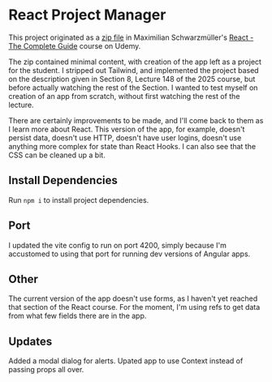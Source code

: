 # React Project Manager

This project originated as a [zip file](https://github.com/academind/react-complete-guide-course-resources/tree/main/attachments/09%20Practice%20Project%20-%20Project%20Management)
in Maximilian Schwarzmüller's [React - The Complete Guide](https://www.udemy.com/course/react-the-complete-guide-incl-redux) 
course on Udemy.

The zip contained minimal content, with creation of the app left as a project for the student. I stripped out Tailwind, and
implemented the project based on the description given in Section 8, Lecture 148 of the 2025 course, but before actually
watching the rest of the Section. I wanted to test myself on creation of an app from scratch, without first watching the rest
of the lecture.

There are certainly improvements to be made, and I'll come back to them as I learn more about React. This version of the app,
for example, doesn't persist data, doesn't use HTTP, doesn't have user logins, doesn't use anything more complex for state
than React Hooks. I can also see that the CSS can be cleaned up a bit.

## Install Dependencies

Run `npm i` to install project dependencies.

## Port

I updated the vite config to run on port 4200, simply because I'm accustomed to using that port for running dev versions
of Angular apps.

## Other

The current version of the app doesn't use forms, as I haven't yet reached that section of the React course. For the
moment, I'm using refs to get data from what few fields there are in the app.

## Updates

Added a modal dialog for alerts.
Upated app to use Context instead of passing props all over.